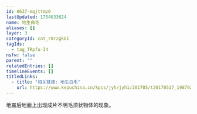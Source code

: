 ```yaml
---
id: 0637-mqjttmz0
lastUpdated: 1754633624
name: 地生白毛
aliases: []
layer: 3
categoryId: cat_r0rzgkOi
tagIds:
  - tag_TRpfu-I4
nsfw: false
parent: ""
relatedEntries: []
timelineEvents: []
titledLinks:
  - title: "相关链接: 地生白毛"
    url: https://www.kepuchina.cn/kpcs/jyh/jyh1/201705/t20170517_198792.shtml
---
```


地震后地面上出现成片不明毛须状物体的现象。